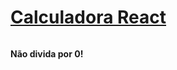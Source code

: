 <a href="https://distracted-davinci-bccc42.netlify.app/"><h1>Calculadora React </h1></a>
<img src="https://img.shields.io/npm/l/create-react-app" alt="">
<p><b>Não divida por 0!</b></p>

